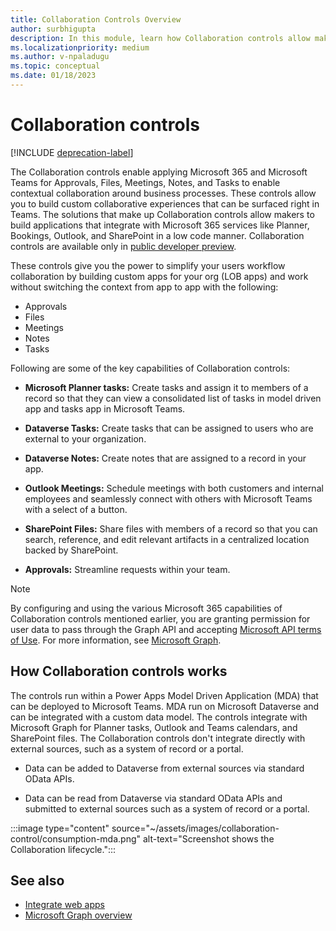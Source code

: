 ```yaml
---
title: Collaboration Controls Overview
author: surbhigupta
description: In this module, learn how Collaboration controls allow makers to build apps that integrate with Microsoft 365 services like Planner, Bookings, and Outlook.
ms.localizationpriority: medium
ms.author: v-npaladugu
ms.topic: conceptual
ms.date: 01/18/2023
---
```


# Collaboration controls

[!INCLUDE [deprecation-label](~/includes/collaboration-controls-deprecation.md)]

The Collaboration controls enable applying Microsoft 365 and Microsoft Teams for Approvals, Files, Meetings, Notes, and Tasks to enable contextual collaboration around business processes. These controls allow you to build custom collaborative experiences that can be surfaced right in Teams. The solutions that make up Collaboration controls allow makers to build applications that integrate with Microsoft 365 services like Planner, Bookings, Outlook, and SharePoint in a low code manner. Collaboration controls are available only in [public developer preview](~/resources/dev-preview/developer-preview-intro.md).

These controls give you the power to simplify your users workflow collaboration by building custom apps for your org (LOB apps) and work without switching the context from app to app with the following:

* Approvals
* Files
* Meetings
* Notes
* Tasks

Following are some of the key capabilities of Collaboration controls:

* **Microsoft Planner tasks:** Create tasks and assign it to members of a record so that they can view a consolidated list of tasks in model driven app and tasks app in Microsoft Teams.

* **Dataverse Tasks:** Create tasks that can be assigned to users who are external to your organization.

* **Dataverse Notes:** Create notes that are assigned to a record in your app.

* **Outlook Meetings:** Schedule meetings with both customers and internal employees and seamlessly connect with others with Microsoft Teams with a select of a button.

* **SharePoint Files:** Share files with members of a record so that you can search, reference, and edit relevant artifacts in a centralized location backed by SharePoint.

* **Approvals:** Streamline requests within your team.

> [!NOTE]
> By configuring and using the various Microsoft 365 capabilities of Collaboration controls mentioned earlier, you are granting permission for user data to pass through the Graph API and accepting [Microsoft API terms of Use](/legal/microsoft-apis/terms-of-use?context=graph%2Fcontext). For more information, see [Microsoft Graph](/graph/overview).

## How Collaboration controls works

The controls run within a Power Apps Model Driven Application (MDA) that can be deployed to Microsoft Teams. MDA run on Microsoft Dataverse and can be integrated with a custom data model. The controls integrate with Microsoft Graph for Planner tasks, Outlook and Teams calendars, and SharePoint files. The Collaboration controls don't integrate directly with external sources, such as a system of record or a portal.

* Data can be added to Dataverse from external sources via standard OData APIs.

* Data can be read from Dataverse via standard OData APIs and submitted to external sources such as a system of record or a portal.

:::image type="content" source="~/assets/images/collaboration-control/consumption-mda.png" alt-text="Screenshot shows the Collaboration lifecycle.":::

## See also

* [Integrate web apps](integrate-web-apps-overview.md)
* [Microsoft Graph overview](/graph/teams-concept-overview)
